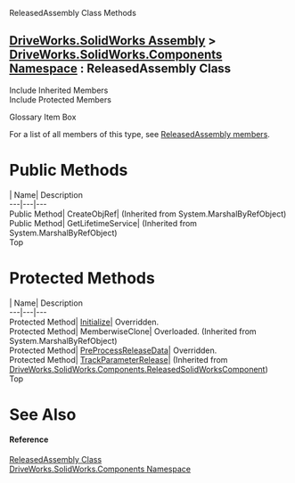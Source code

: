 ReleasedAssembly Class Methods   
  
[DriveWorks.SolidWorks Assembly](topic13342.md) > [DriveWorks.SolidWorks.Components Namespace](topic13925.md) : ReleasedAssembly Class  
---  
  
Include Inherited Members    
Include Protected Members    


Glossary Item Box

For a list of all members of this type, see [ReleasedAssembly members](topic14769.md).

# Public Methods

| Name| Description  
---|---|---  
Public Method| CreateObjRef|  (Inherited from System.MarshalByRefObject)  
Public Method| GetLifetimeService|  (Inherited from System.MarshalByRefObject)  
Top

# Protected Methods

| Name| Description  
---|---|---  
Protected Method| [Initialize](topic14774.md)| Overridden.   
Protected Method| MemberwiseClone| Overloaded. (Inherited from System.MarshalByRefObject)  
Protected Method| [PreProcessReleaseData](topic14775.md)| Overridden.   
Protected Method| [TrackParameterRelease](topic15038.md)|  (Inherited from [DriveWorks.SolidWorks.Components.ReleasedSolidWorksComponent](topic15029.md))  
Top

# See Also

#### Reference

[ReleasedAssembly Class](topic14768.md)   
[DriveWorks.SolidWorks.Components Namespace](topic13925.md)


